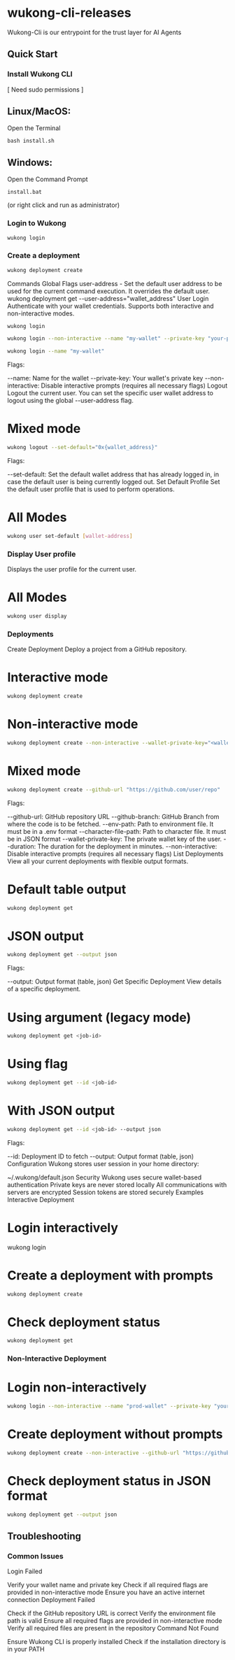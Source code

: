# wukong-cli-releases
Wukong-Cli is our entrypoint for the trust layer for AI Agents

## Quick Start

### Install Wukong CLI

[ Need sudo permissions ]

## Linux/MacOS:
Open the Terminal
```
bash install.sh
```
## Windows:
Open the Command Prompt
```
install.bat 
```
(or right click and run as administrator)

### Login to Wukong

```bash
wukong login
```

### Create a deployment

```bash
wukong deployment create
```

Commands
Global Flags
user-address - Set the default user address to be used for the current command execution. It overrides the default user.
wukong deployment get --user-address="wallet_address"
User
Login
Authenticate with your wallet credentials. Supports both interactive and non-interactive modes.

```bash
wukong login
```

```bash
wukong login --non-interactive --name "my-wallet" --private-key "your-private-key"
```

```bash
wukong login --name "my-wallet"
```
Flags:

--name: Name for the wallet
--private-key: Your wallet's private key
--non-interactive: Disable interactive prompts (requires all necessary flags)
Logout
Logout the current user. You can set the specific user wallet address to logout using the global --user-address flag.

# Mixed mode
```bash
wukong logout --set-default="0x{wallet_address}"
```
Flags:

--set-default: Set the default wallet address that has already logged in, in case the default user is being currently logged out.
Set Default Profile
Set the default user profile that is used to perform operations.

# All Modes
```bash
wukong user set-default [wallet-address]
```

### Display User profile
Displays the user profile for the current user.

# All Modes
```bash
wukong user display
```

### Deployments
Create Deployment
Deploy a project from a GitHub repository.

# Interactive mode
```bash
wukong deployment create
```

# Non-interactive mode
```bash
wukong deployment create --non-interactive --wallet-private-key="<wallet_pvt_key>" --github-url "https://github.com/user/repo" --github-branch "main" --env-path "./config/.env" --character-file-path="./character.json" --duration="15"
```

# Mixed mode
```bash
wukong deployment create --github-url "https://github.com/user/repo"
```
Flags:

--github-url: GitHub repository URL
--github-branch: GitHub Branch from where the code is to be fetched.
--env-path: Path to environment file. It must be in a .env format
--character-file-path: Path to character file. It must be in JSON format
--wallet-private-key: The private wallet key of the user.
--duration: The duration for the deployment in minutes.
--non-interactive: Disable interactive prompts (requires all necessary flags)
List Deployments
View all your current deployments with flexible output formats.

# Default table output
```bash
wukong deployment get
```

# JSON output
```bash
wukong deployment get --output json
```
Flags:

--output: Output format (table, json)
Get Specific Deployment
View details of a specific deployment.

# Using argument (legacy mode)
```bash
wukong deployment get <job-id>
```

# Using flag
```bash
wukong deployment get --id <job-id>
```

# With JSON output
```bash
wukong deployment get --id <job-id> --output json
```
Flags:

--id: Deployment ID to fetch
--output: Output format (table, json)
Configuration
Wukong stores user session in your home directory:

~/.wukong/default.json
Security
Wukong uses secure wallet-based authentication
Private keys are never stored locally
All communications with servers are encrypted
Session tokens are stored securely
Examples
Interactive Deployment
# Login interactively
wukong login 

# Create a deployment with prompts
```bash 
wukong deployment create
```

# Check deployment status
```bash
wukong deployment get
```

### Non-Interactive Deployment
# Login non-interactively
```bash
wukong login --non-interactive --name "prod-wallet" --private-key "your-private-key"
```

# Create deployment without prompts
```bash
wukong deployment create --non-interactive --github-url "https://github.com/user/repo" --env-path "./config/.env"
```

# Check deployment status in JSON format
```bash
wukong deployment get --output json
```

## Troubleshooting

### Common Issues
Login Failed

Verify your wallet name and private key
Check if all required flags are provided in non-interactive mode
Ensure you have an active internet connection
Deployment Failed

Check if the GitHub repository URL is correct
Verify the environment file path is valid
Ensure all required flags are provided in non-interactive mode
Verify all required files are present in the repository
Command Not Found

Ensure Wukong CLI is properly installed
Check if the installation directory is in your PATH

